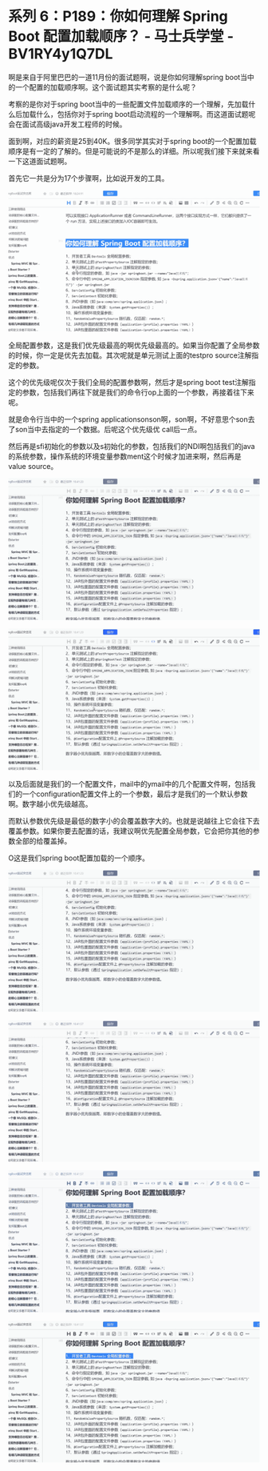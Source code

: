 # 系列 6：P189：你如何理解 Spring Boot 配置加载顺序？ - 马士兵学堂 - BV1RY4y1Q7DL

啊是来自于阿里巴巴的一道11月份的面试题啊，说是你如何理解spring boot当中的一个配置的加载顺序啊。这个面试题其实考察的是什么呢？

考察的是你对于spring boot当中的一些配置文件加载顺序的一个理解，先加载什么后加载什么，包括你对于spring boot启动流程的一个理解啊。而这道面试题呢会在面试高级java开发工程师的时候。

面到啊，对应的薪资是25到40K。很多同学其实对于spring boot的一个配置加载顺序是有一定的了解的。但是可能说的不是那么的详细。所以呢我们接下来就来看一下这道面试题啊。

首先它一共是分为17个步骤啊，比如说开发的工具。

![](img/22798a5c669880f9febbf889044e03d8_1.png)

全局配置参数，这是我们优先级最高的啊优先级最高的。如果当你配置了全局参数的时候，你一定是优先去加载。其次呢就是单元测试上面的testpro source注解指定的参数。

这个的优先级呢仅次于我们全局的配置参数啊，然后才是spring boot test注解指定的参数，包括我们再往下就是我们的命令行op上面的一个参数，再接着往下来呢。

就是命令行当中的一个spring applicationsonson啊，son啊，不好意思个son去了son当中去指定的一个数据。后呢这个优先级优 call后一点。

然后再是sfi初始化的参数以及s初始化的参数，包括我们的NDI啊包括我们的java的系统参数，操作系统的环境变量参数ment这个时候才加进来啊，然后再是 value source。



![](img/22798a5c669880f9febbf889044e03d8_3.png)

![](img/22798a5c669880f9febbf889044e03d8_4.png)

以及后面就是我们的一个配置文件，mail中的ymail中的几个配置文件啊，包括我们的一个configuration配置文件上的一个参数，最后才是我们的一个默认参数啊。数字越小优先级越高。

而默认参数优先级是最低的数字小的会覆盖数字大的。也就是说越往上它会往下去覆盖参数。如果你要去配置的话，我建议啊优先配置全局参数，它会把你其他的参数全部的给覆盖掉。

O这是我们spring boot配置加载的一个顺序。

![](img/22798a5c669880f9febbf889044e03d8_6.png)

![](img/22798a5c669880f9febbf889044e03d8_7.png)

![](img/22798a5c669880f9febbf889044e03d8_8.png)

![](img/22798a5c669880f9febbf889044e03d8_9.png)
